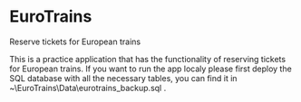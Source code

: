 # EuroTrains
Reserve tickets for European trains

This is a practice application that has the functionality of reserving tickets for European trains. If you want to run the app localy please first deploy the SQL database with all the necessary tables, you can find it in ~\EuroTrains\Data\eurotrains_backup.sql .
